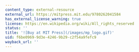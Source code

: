```yaml
---
content_type: external-resource
external_url: https://mitpress.mit.edu/9780262041584
has_external_license_warning: true
license: https://en.wikipedia.org/wiki/All_rights_reserved
status: ''
title: '![Buy at MIT Press](/images/mp_logo.gif)'
uid: f6be0969-9d3e-4246-9b29-c2f54a9fefc9
wayback_url: ''
---
```


